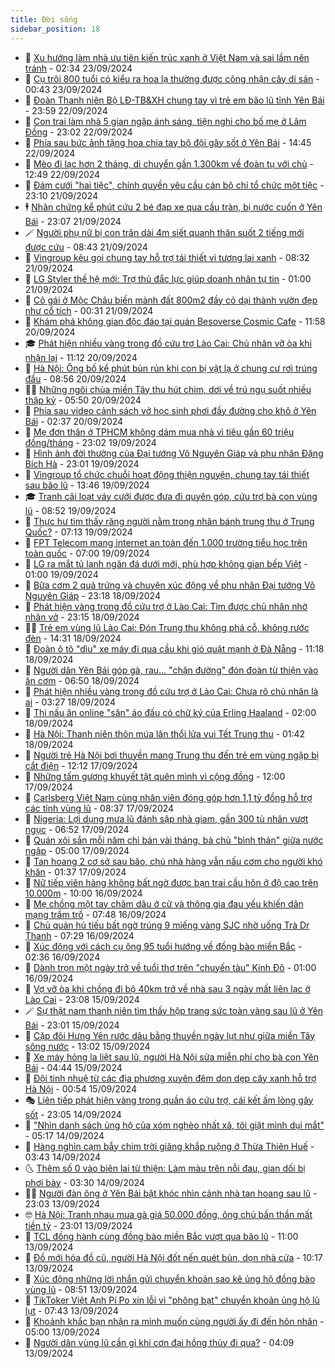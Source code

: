 ```yaml
---
title: Đời sống
sidebar_position: 18
---
```


<!-- dantri-doi-song:START -->
- 🥳 [Xu hướng làm nhà ưu tiên kiến trúc xanh ở Việt Nam và sai lầm nên tránh](https://dantri.com.vn/doi-song/xu-huong-lam-nha-uu-tien-kien-truc-xanh-o-viet-nam-va-sai-lam-nen-tranh-20240920153810322.htm) - 02:34 23/09/2024
- 🌁 [Cụ trôi 800 tuổi có kiểu ra hoa lạ thường được công nhận cây di sản](https://dantri.com.vn/doi-song/cu-troi-800-tuoi-co-kieu-ra-hoa-la-thuong-duoc-cong-nhan-cay-di-san-20240922204212262.htm) - 00:43 23/09/2024
- 👀 [Đoàn Thanh niên Bộ LĐ-TB&amp;XH chung tay vì trẻ em bão lũ tỉnh Yên Bái](https://dantri.com.vn/doi-song/doan-thanh-nien-bo-ld-tbxh-chung-tay-vi-tre-em-bao-lu-tinh-yen-bai-20240922223409016.htm) - 23:59 22/09/2024
- 🐻 [Con trai làm nhà 5 gian ngập ánh sáng, tiện nghi cho bố mẹ ở Lâm Đồng](https://dantri.com.vn/doi-song/con-trai-lam-nha-5-gian-ngap-anh-sang-tien-nghi-cho-bo-me-o-lam-dong-20240920111420071.htm) - 23:02 22/09/2024
- 🦅 [Phía sau bức ảnh tặng hoa chia tay bộ đội gây sốt ở Yên Bái](https://dantri.com.vn/doi-song/phia-sau-buc-anh-tang-hoa-chia-tay-bo-doi-gay-sot-o-yen-bai-20240922213416356.htm) - 14:45 22/09/2024
- 🦩 [Mèo đi lạc hơn 2 tháng, di chuyển gần 1.300km về đoàn tụ với chủ](https://dantri.com.vn/doi-song/meo-di-lac-hon-2-thang-di-chuyen-gan-1300km-ve-doan-tu-voi-chu-20240922171850822.htm) - 12:49 22/09/2024
- 🦏 [Đám cưới &quot;hai tiệc&quot;, chính quyền yêu cầu cán bộ chỉ tổ chức một tiệc](https://dantri.com.vn/doi-song/dam-cuoi-hai-tiec-chinh-quyen-yeu-cau-can-bo-chi-to-chuc-mot-tiec-20240920125716816.htm) - 23:10 21/09/2024
- 🕴 [Nhân chứng kể phút cứu 2 bé đạp xe qua cầu tràn, bị nước cuốn ở Yên Bái](https://dantri.com.vn/doi-song/nhan-chung-ke-phut-cuu-2-be-dap-xe-qua-cau-tran-bi-nuoc-cuon-o-yen-bai-20240921155236771.htm) - 23:07 21/09/2024
- 🪄 [Người phụ nữ bị con trăn dài 4m siết quanh thân suốt 2 tiếng mới được cứu](https://dantri.com.vn/doi-song/nguoi-phu-nu-bi-con-tran-dai-4m-siet-quanh-than-suot-2-tieng-moi-duoc-cuu-20240921131217485.htm) - 08:43 21/09/2024
- 🚦 [Vingroup kêu gọi chung tay hỗ trợ tái thiết vì tương lai xanh](https://dantri.com.vn/doi-song/vingroup-keu-goi-chung-tay-ho-tro-tai-thiet-vi-tuong-lai-xanh-20240921150007187.htm) - 08:32 21/09/2024
- 🤔 [LG Styler thế hệ mới: Trợ thủ đắc lực giúp doanh nhân tự tin](https://dantri.com.vn/doi-song/lg-styler-the-he-moi-tro-thu-dac-luc-giup-doanh-nhan-tu-tin-20240920213409055.htm) - 01:00 21/09/2024
- 🚦 [Cô gái ở Mộc Châu biến mảnh đất 800m2 đầy cỏ dại thành vườn đẹp như cổ tích](https://dantri.com.vn/doi-song/co-gai-o-moc-chau-bien-manh-dat-800m2-day-co-dai-thanh-vuon-dep-nhu-co-tich-20240821183836279.htm) - 00:31 21/09/2024
- 🐎 [Khám phá không gian độc đáo tại quán Besoverse Cosmic Cafe](https://dantri.com.vn/doi-song/kham-pha-khong-gian-doc-dao-tai-quan-besoverse-cosmic-cafe-20240920185238455.htm) - 11:58 20/09/2024
- 🎓 [Phát hiện nhiều vàng trong đồ cứu trợ Lào Cai: Chủ nhân vỡ òa khi nhận lại](https://dantri.com.vn/doi-song/phat-hien-nhieu-vang-trong-do-cuu-tro-lao-cai-chu-nhan-vo-oa-khi-nhan-lai-20240920174818679.htm) - 11:12 20/09/2024
- 🐘 [Hà Nội: Ông bố kể phút bủn rủn khi con bị vật lạ ở chung cư rơi trúng đầu](https://dantri.com.vn/doi-song/ha-noi-ong-bo-ke-phut-bun-run-khi-con-bi-vat-la-o-chung-cu-roi-trung-dau-20240920150439489.htm) - 08:56 20/09/2024
- 🧑‍🏫 [Những ngôi chùa miền Tây thu hút chim, dơi về trú ngụ suốt nhiều thập kỷ](https://dantri.com.vn/doi-song/nhung-ngoi-chua-mien-tay-thu-hut-chim-doi-ve-tru-ngu-suot-nhieu-thap-ky-20240920112200077.htm) - 05:50 20/09/2024
- 🦒 [Phía sau video cảnh sách vở học sinh phơi đầy đường cho khô ở Yên Bái](https://dantri.com.vn/doi-song/phia-sau-video-canh-sach-vo-hoc-sinh-phoi-day-duong-cho-kho-o-yen-bai-20240919233912747.htm) - 02:37 20/09/2024
- 🧰 [Mẹ đơn thân ở TPHCM không dám mua nhà vì tiêu gần 60 triệu đồng/tháng](https://dantri.com.vn/doi-song/me-don-than-o-tphcm-khong-dam-mua-nha-vi-tieu-gan-60-trieu-dongthang-20240915221109821.htm) - 23:02 19/09/2024
- 🧐 [Hình ảnh đời thường của Đại tướng Võ Nguyên Giáp và phu nhân Đặng Bích Hà](https://dantri.com.vn/doi-song/hinh-anh-doi-thuong-cua-dai-tuong-vo-nguyen-giap-va-phu-nhan-dang-bich-ha-20240919170711996.htm) - 23:01 19/09/2024
- 🌮 [Vingroup tổ chức chuỗi hoạt động thiện nguyện, chung tay tái thiết sau bão lũ](https://dantri.com.vn/doi-song/vingroup-to-chuc-chuoi-hoat-dong-thien-nguyen-chung-tay-tai-thiet-sau-bao-lu-20240919203323652.htm) - 13:46 19/09/2024
- 🎓 [Tranh cãi loạt váy cưới được đưa đi quyên góp, cứu trợ bà con vùng lũ](https://dantri.com.vn/doi-song/tranh-cai-loat-vay-cuoi-duoc-dua-di-quyen-gop-cuu-tro-ba-con-vung-lu-20240919152044784.htm) - 08:52 19/09/2024
- 🚀 [Thực hư tìm thấy răng người nằm trong nhân bánh trung thu ở Trung Quốc?](https://dantri.com.vn/doi-song/thuc-hu-tim-thay-rang-nguoi-nam-trong-nhan-banh-trung-thu-o-trung-quoc-20240918154204938.htm) - 07:13 19/09/2024
- 🤖 [FPT Telecom mang internet an toàn đến 1.000 trường tiểu học trên toàn quốc](https://dantri.com.vn/doi-song/fpt-telecom-mang-internet-an-toan-den-1000-truong-tieu-hoc-tren-toan-quoc-20240919125133061.htm) - 07:00 19/09/2024
- 🤩 [LG ra mắt tủ lạnh ngăn đá dưới mới, phù hợp không gian bếp Việt](https://dantri.com.vn/doi-song/lg-ra-mat-tu-lanh-ngan-da-duoi-moi-phu-hop-khong-gian-bep-viet-20240918152430705.htm) - 01:00 19/09/2024
- 👹 [Bữa cơm 2 quả trứng và chuyện xúc động về phu nhân Đại tướng Võ Nguyên Giáp](https://dantri.com.vn/doi-song/bua-com-2-qua-trung-va-chuyen-xuc-dong-ve-phu-nhan-dai-tuong-vo-nguyen-giap-20240918213739879.htm) - 23:18 18/09/2024
- 🦩 [Phát hiện vàng trong đồ cứu trợ ở Lào Cai: Tìm được chủ nhân nhờ nhãn vở](https://dantri.com.vn/doi-song/phat-hien-vang-trong-do-cuu-tro-o-lao-cai-tim-duoc-chu-nhan-nho-nhan-vo-20240918184602115.htm) - 23:15 18/09/2024
- 🧑‍🏫 [Trẻ em vùng lũ Lào Cai: Đón Trung thu không phá cỗ, không rước đèn](https://dantri.com.vn/doi-song/tre-em-vung-lu-lao-cai-don-trung-thu-khong-pha-co-khong-ruoc-den-20240918142039526.htm) - 14:31 18/09/2024
- 🌈 [Đoàn ô tô &quot;dìu&quot; xe máy đi qua cầu khi gió quật mạnh ở Đà Nẵng](https://dantri.com.vn/doi-song/doan-o-to-diu-xe-may-di-qua-cau-khi-gio-quat-manh-o-da-nang-20240918170117084.htm) - 11:18 18/09/2024
- 💃 [Người dân Yên Bái góp gà, rau... &quot;chặn đường&quot; đón đoàn từ thiện vào ăn cơm](https://dantri.com.vn/doi-song/nguoi-dan-yen-bai-gop-ga-rau-chan-duong-don-doan-tu-thien-vao-an-com-20240918130259036.htm) - 06:50 18/09/2024
- 💂 [Phát hiện nhiều vàng trong đồ cứu trợ ở Lào Cai: Chưa rõ chủ nhân là ai](https://dantri.com.vn/doi-song/phat-hien-nhieu-vang-trong-do-cuu-tro-o-lao-cai-chua-ro-chu-nhan-la-ai-20240918100745530.htm) - 03:27 18/09/2024
- 🦏 [Thi nấu ăn online &quot;săn&quot; áo đấu có chữ ký của Erling Haaland](https://dantri.com.vn/doi-song/thi-nau-an-online-san-ao-dau-co-chu-ky-cua-erling-haaland-20240917231539787.htm) - 02:00 18/09/2024
- 🤡 [Hà Nội: Thanh niên thôn múa lân thổi lửa vui Tết Trung thu](https://dantri.com.vn/doi-song/ha-noi-thanh-nien-thon-mua-lan-thoi-lua-vui-tet-trung-thu-20240918082745795.htm) - 01:42 18/09/2024
- 🫶 [Người trẻ Hà Nội bơi thuyền mang Trung thu đến trẻ em vùng ngập bị cắt điện](https://dantri.com.vn/doi-song/nguoi-tre-ha-noi-boi-thuyen-mang-trung-thu-den-tre-em-vung-ngap-bi-cat-dien-20240917190800425.htm) - 12:12 17/09/2024
- 💪 [Những tấm gương khuyết tật quên mình vì cộng đồng](https://dantri.com.vn/doi-song/nhung-tam-guong-khuyet-tat-quen-minh-vi-cong-dong-20240917174434118.htm) - 12:00 17/09/2024
- 🦅 [Carlsberg Việt Nam cùng nhân viên đóng góp hơn 1,1 tỷ đồng hỗ trợ các tỉnh vùng lũ](https://dantri.com.vn/doi-song/carlsberg-viet-nam-cung-nhan-vien-dong-gop-hon-11-ty-dong-ho-tro-cac-tinh-vung-lu-20240917144158357.htm) - 08:37 17/09/2024
- 🧠 [Nigeria: Lợi dụng mưa lũ đánh sập nhà giam, gần 300 tù nhân vượt ngục](https://dantri.com.vn/doi-song/nigeria-loi-dung-mua-lu-danh-sap-nha-giam-gan-300-tu-nhan-vuot-nguc-20240917122655731.htm) - 06:52 17/09/2024
- 🦅 [Quán xôi sắn mỗi năm chỉ bán vài tháng, bà chủ &quot;bình thản&quot; giữa nước ngập](https://dantri.com.vn/doi-song/quan-xoi-san-moi-nam-chi-ban-vai-thang-ba-chu-binh-than-giua-nuoc-ngap-20240917100021216.htm) - 05:00 17/09/2024
- 💪 [Tan hoang 2 cơ sở sau bão, chủ nhà hàng vẫn nấu cơm cho người khó khăn](https://dantri.com.vn/doi-song/tan-hoang-2-co-so-sau-bao-chu-nha-hang-van-nau-com-cho-nguoi-kho-khan-20240912152510337.htm) - 01:37 17/09/2024
- 🧐 [Nữ tiếp viên hàng không bất ngờ được bạn trai cầu hôn ở độ cao trên 10.000m](https://dantri.com.vn/doi-song/nu-tiep-vien-hang-khong-bat-ngo-duoc-ban-trai-cau-hon-o-do-cao-tren-10000m-20240916132136612.htm) - 10:00 16/09/2024
- 👀 [Mẹ chồng một tay chăm dâu ở cữ và thông gia đau yếu khiến dân mạng trầm trồ](https://dantri.com.vn/doi-song/me-chong-mot-tay-cham-dau-o-cu-va-thong-gia-dau-yeu-khien-dan-mang-tram-tro-20210807191752788.htm) - 07:48 16/09/2024
- 🎉 [Chủ quán hủ tiếu bất ngờ trúng 9 miếng vàng SJC nhờ uống Trà Dr Thanh](https://dantri.com.vn/doi-song/chu-quan-hu-tieu-bat-ngo-trung-9-mieng-vang-sjc-nho-uong-tra-dr-thanh-20240916142929450.htm) - 07:29 16/09/2024
- 💂 [Xúc động với cách cụ ông 95 tuổi hướng về đồng bào miền Bắc](https://dantri.com.vn/doi-song/xuc-dong-voi-cach-cu-ong-95-tuoi-huong-ve-dong-bao-mien-bac-20240916080120709.htm) - 02:36 16/09/2024
- 🚀 [Dành trọn một ngày trở về tuổi thơ trên &quot;chuyến tàu&quot; Kinh Đô](https://dantri.com.vn/doi-song/danh-tron-mot-ngay-tro-ve-tuoi-tho-tren-chuyen-tau-kinh-do-20240913220316760.htm) - 01:00 16/09/2024
- 👹 [Vợ vỡ òa khi chồng đi bộ 40km trở về nhà sau 3 ngày mất liên lạc ở Lào Cai](https://dantri.com.vn/doi-song/vo-vo-oa-khi-chong-di-bo-40km-tro-ve-nha-sau-3-ngay-mat-lien-lac-o-lao-cai-20240915220907201.htm) - 23:08 15/09/2024
- 🪄 [Sự thật nam thanh niên tìm thấy hộp trang sức toàn vàng sau lũ ở Yên Bái](https://dantri.com.vn/doi-song/su-that-nam-thanh-nien-tim-thay-hop-trang-suc-toan-vang-sau-lu-o-yen-bai-20240915085921159.htm) - 23:01 15/09/2024
- 🌁 [Cặp đôi Hưng Yên rước dâu bằng thuyền ngày lụt như giữa miền Tây sông nước](https://dantri.com.vn/doi-song/cap-doi-hung-yen-ruoc-dau-bang-thuyen-ngay-lut-nhu-giua-mien-tay-song-nuoc-20240915182844428.htm) - 13:02 15/09/2024
- 🌋 [Xe máy hỏng la liệt sau lũ, người Hà Nội sửa miễn phí cho bà con Yên Bái](https://dantri.com.vn/doi-song/xe-may-hong-la-liet-sau-lu-nguoi-ha-noi-sua-mien-phi-cho-ba-con-yen-bai-20240915113932674.htm) - 04:44 15/09/2024
- 🦆 [Đội tinh nhuệ từ các địa phương xuyên đêm dọn dẹp cây xanh hỗ trợ Hà Nội](https://dantri.com.vn/doi-song/doi-tinh-nhue-tu-cac-dia-phuong-xuyen-dem-don-dep-cay-xanh-ho-tro-ha-noi-20240915011417400.htm) - 00:54 15/09/2024
- 🎭 [Liên tiếp phát hiện vàng trong quần áo cứu trợ, cái kết ấm lòng gây sốt](https://dantri.com.vn/doi-song/lien-tiep-phat-hien-vang-trong-quan-ao-cuu-tro-cai-ket-am-long-gay-sot-20240914214225639.htm) - 23:05 14/09/2024
- 🤡 [&quot;Nhìn danh sách ủng hộ của xóm nghèo nhất xã, tôi giật mình dụi mắt&quot;](https://dantri.com.vn/doi-song/nhin-danh-sach-ung-ho-cua-xom-ngheo-nhat-xa-toi-giat-minh-dui-mat-20240914110259055.htm) - 05:17 14/09/2024
- 🦩 [Hàng nghìn cạm bẫy chim trời giăng khắp ruộng ở Thừa Thiên Huế](https://dantri.com.vn/doi-song/hang-nghin-cam-bay-chim-troi-giang-khap-ruong-o-thua-thien-hue-20240913080222609.htm) - 03:43 14/09/2024
- 🌜 [Thêm số 0 vào biên lai từ thiện: Làm màu trên nỗi đau, gian dối bị phơi bày](https://dantri.com.vn/doi-song/them-so-0-vao-bien-lai-tu-thien-lam-mau-tren-noi-dau-gian-doi-bi-phoi-bay-20240914091604032.htm) - 03:30 14/09/2024
- 🧑‍🏫 [Người đàn ông ở Yên Bái bật khóc nhìn cảnh nhà tan hoang sau lũ](https://dantri.com.vn/doi-song/nguoi-dan-ong-o-yen-bai-bat-khoc-nhin-canh-nha-tan-hoang-sau-lu-20240913221359296.htm) - 23:03 13/09/2024
- 🤓 [Hà Nội: Tranh nhau mua gà giá 50.000 đồng, ông chủ bần thần mất tiền tỷ](https://dantri.com.vn/doi-song/ha-noi-tranh-nhau-mua-ga-gia-50000-dong-ong-chu-ban-than-mat-tien-ty-20240913215122743.htm) - 23:01 13/09/2024
- 🤗 [TCL đồng hành cùng đồng bào miền Bắc vượt qua bão lũ](https://dantri.com.vn/doi-song/tcl-dong-hanh-cung-dong-bao-mien-bac-vuot-qua-bao-lu-20240913172837663.htm) - 11:00 13/09/2024
- 🦒 [Đồ mới hóa đồ cũ, người Hà Nội đốt nến quét bùn, dọn nhà cửa](https://dantri.com.vn/doi-song/do-moi-hoa-do-cu-nguoi-ha-noi-dot-nen-quet-bun-don-nha-cua-20240913165908205.htm) - 10:17 13/09/2024
- 💂 [Xúc động những lời nhắn gửi chuyển khoản sao kê ủng hộ đồng bào vùng lũ](https://dantri.com.vn/doi-song/xuc-dong-nhung-loi-nhan-gui-chuyen-khoan-sao-ke-ung-ho-dong-bao-vung-lu-20240913153413831.htm) - 08:51 13/09/2024
- 🚀 [TikToker Việt Anh Pí Po xin lỗi vì &quot;phông bạt&quot; chuyển khoản ủng hộ lũ lụt](https://dantri.com.vn/doi-song/tiktoker-viet-anh-pi-po-xin-loi-vi-phong-bat-chuyen-khoan-ung-ho-lu-lut-20240913135416371.htm) - 07:43 13/09/2024
- 🐲 [Khoảnh khắc bạn nhận ra mình muốn cùng người ấy đi đến hôn nhân](https://dantri.com.vn/doi-song/khoanh-khac-ban-nhan-ra-minh-muon-cung-nguoi-ay-di-den-hon-nhan-20240913112422896.htm) - 05:00 13/09/2024
- 🎡 [Người dân vùng lũ cần gì khi cơn đại hồng thủy đi qua?](https://dantri.com.vn/doi-song/nguoi-dan-vung-lu-can-gi-khi-con-dai-hong-thuy-di-qua-20240913075848446.htm) - 04:09 13/09/2024<!-- dantri-doi-song:END -->
